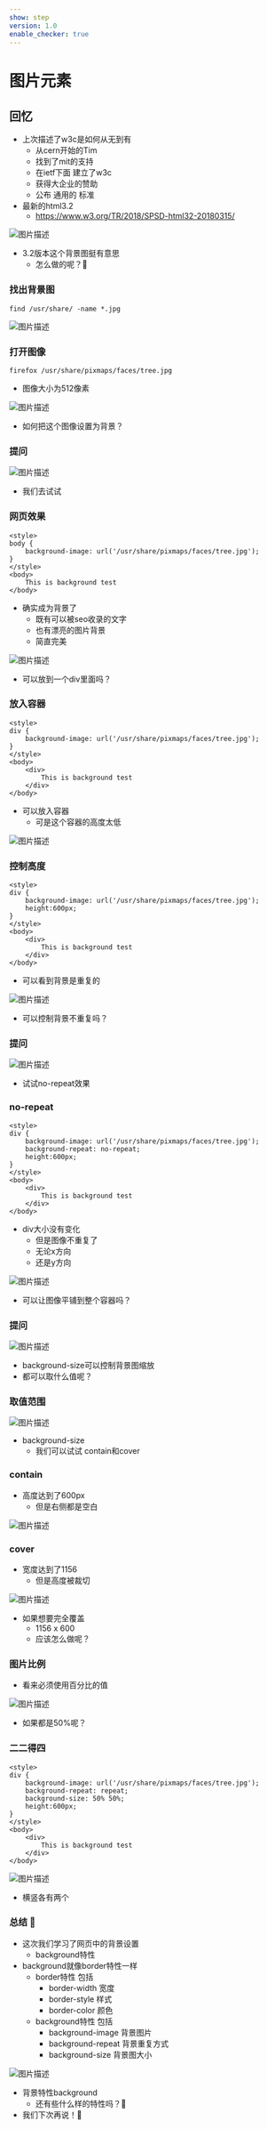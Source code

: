 ```yaml
---
show: step
version: 1.0
enable_checker: true
---
```


# 图片元素

## 回忆

- 上次描述了w3c是如何从无到有
	- 从cern开始的Tim 
	- 找到了mit的支持
	- 在ietf下面 建立了w3c
	- 获得大企业的赞助
	- 公布 通用的 标准
- 最新的html3.2
	- https://www.w3.org/TR/2018/SPSD-html32-20180315/

![图片描述](https://doc.shiyanlou.com/courses/3781/labs/2890970/uid1190679-20241010-1728567263447) 

- 3.2版本这个背景图挺有意思
	- 怎么做的呢？🤔

### 找出背景图

```
find /usr/share/ -name *.jpg
```

![图片描述](https://doc.shiyanlou.com/courses/3781/labs/2892586/uid1190679-20241012-1728722334042) 

### 打开图像

```
firefox /usr/share/pixmaps/faces/tree.jpg
```

- 图像大小为512像素

![图片描述](https://doc.shiyanlou.com/courses/3781/labs/2892586/uid1190679-20241012-1728739390948)

- 如何把这个图像设置为背景？

### 提问

![图片描述](https://doc.shiyanlou.com/courses/3781/labs/2892586/uid1190679-20241012-1728739491125)

- 我们去试试

### 网页效果

```
<style>
body {
    background-image: url('/usr/share/pixmaps/faces/tree.jpg');
}
</style>
<body>
    This is background test
</body>
```

- 确实成为背景了
	- 既有可以被seo收录的文字
	- 也有漂亮的图片背景
	- 简直完美

![图片描述](https://doc.shiyanlou.com/courses/3781/labs/2892586/uid1190679-20241012-1728739840895)

- 可以放到一个div里面吗？

### 放入容器


```
<style>
div {
    background-image: url('/usr/share/pixmaps/faces/tree.jpg');
}
</style>
<body>
    <div>
		This is background test
    </div>
</body>
```

- 可以放入容器
	- 可是这个容器的高度太低

![图片描述](https://doc.shiyanlou.com/courses/3781/labs/2892586/uid1190679-20241012-1728740789693) 

### 控制高度

```
<style>
div {
    background-image: url('/usr/share/pixmaps/faces/tree.jpg');
    height:600px;
}
</style>
<body>
    <div>
		This is background test
    </div>
</body>
```

- 可以看到背景是重复的

![图片描述](https://doc.shiyanlou.com/courses/3781/labs/2892586/uid1190679-20241012-1728740922055) 

- 可以控制背景不重复吗？

### 提问

![图片描述](https://doc.shiyanlou.com/courses/3781/labs/2892586/uid1190679-20241012-1728741080401)

- 试试no-repeat效果

### no-repeat

```
<style>
div {
    background-image: url('/usr/share/pixmaps/faces/tree.jpg');
    background-repeat: no-repeat;
    height:600px;
}
</style>
<body>
    <div>
		This is background test
    </div>
</body>
```

- div大小没有变化
	- 但是图像不重复了
	- 无论x方向 
	- 还是y方向

![图片描述](https://doc.shiyanlou.com/courses/3781/labs/2892586/uid1190679-20241012-1728741184196) 

- 可以让图像平铺到整个容器吗？

### 提问

![图片描述](https://doc.shiyanlou.com/courses/3781/labs/2892586/uid1190679-20241012-1728741437586) 

- background-size可以控制背景图缩放
- 都可以取什么值呢？

### 取值范围

![图片描述](https://doc.shiyanlou.com/courses/3781/labs/2892586/uid1190679-20241012-1728741512501) 

- background-size
	- 我们可以试试 contain和cover

### contain

- 高度达到了600px
	- 但是右侧都是空白

![图片描述](https://doc.shiyanlou.com/courses/3781/labs/2892586/uid1190679-20241012-1728741698376)

### cover

- 宽度达到了1156
	- 但是高度被裁切

![图片描述](https://doc.shiyanlou.com/courses/3781/labs/2892586/uid1190679-20241012-1728741760146)

- 如果想要完全覆盖
	- 1156 x 600
	- 应该怎么做呢？

### 图片比例

- 看来必须使用百分比的值

![图片描述](https://doc.shiyanlou.com/courses/3781/labs/2892586/uid1190679-20241012-1728742160556) 

- 如果都是50%呢？

### 二二得四
```
<style>
div {
    background-image: url('/usr/share/pixmaps/faces/tree.jpg');
    background-repeat: repeat;
    background-size: 50% 50%;
    height:600px;
}
</style>
<body>
    <div>
		This is background test
    </div>
</body>
```

![图片描述](https://doc.shiyanlou.com/courses/3781/labs/2892586/uid1190679-20241012-1728742242492) 

- 横竖各有两个

### 总结 🤔
- 这次我们学习了网页中的背景设置
	- background特性
- background就像border特性一样
	- border特性 包括
		- border-width 宽度 
		- border-style 样式 
		- border-color 颜色 
	- background特性 包括
		- background-image 背景图片
		- background-repeat 背景重复方式
		- background-size 背景图大小

![图片描述](https://doc.shiyanlou.com/courses/3781/labs/2887770/uid1190679-20241008-1728358706585) 

- 背景特性background
	- 还有些什么样的特性吗？🤔
- 我们下次再说！👋
